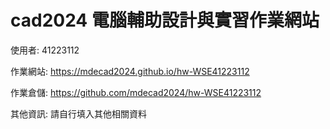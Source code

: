 # cad2024 電腦輔助設計與實習作業網站

使用者: 41223112

作業網站: https://mdecad2024.github.io/hw-WSE41223112

作業倉儲: https://github.com/mdecad2024/hw-WSE41223112

其他資訊: 請自行填入其他相關資料
